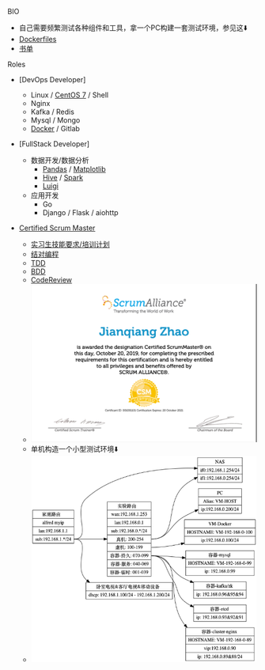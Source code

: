BIO
  * 自己需要频繁测试各种组件和工具，拿一个PC构建一套测试环境，参见这⬇️
  * [Dockerfiles](https://github.com/QunixHacker/dockerfiles)
  * [书单](./Scrum/Books.md)

Roles
  * [DevOps Developer]
    * Linux / [CentOS 7](./DevOps/CentOS7) / Shell
    * Nginx
    * Kafka / Redis
    * Mysql / Mongo 
    * [Docker](https://github.com/QunixHacker/dockerfiles) / Gitlab
  * [FullStack Developer]
    * 数据开发/数据分析
      * [Pandas](./FullStack/Pandas) / [Matplotlib](./FullStack/Matplotlib)
      * [Hive](./FullStack/Hive) / [Spark](./FullStack/Spark)
      * [Luigi](./FullStack/Schedule/0x01.luigi.md)
    * 应用开发
      * Go
      * Django / Flask / aiohttp

  * [Certified Scrum Master](./Scrum)
    * [实习生技能要求/培训计划](./FunByFriends/JC.F/DataAssistant.md)
    * [结对编程](./Scrum/0XF0.PairPrograming.md)
    * [TDD](./Scrum/0XF1.TDD.md)
    * [BDD](./Scrum/0XF2.BDD.md)
    * [CodeReview](./Scrum/0XF3.CodeReview.md)
    * ![Cert](./Scrum/resources/cert.png) 
    * 单机构造一个小型测试环境⬇️
    * ![单机构造一个小型测试环境](https://github.com/QunixHacker/dockerfiles/blob/main/docs/graph/lab.network.png)
<!---
QunixHacker/QunixHacker is a ✨ special ✨ repository because its `README.md` (this file) appears on your GitHub profile.
You can click the Preview link to take a look at your changes.
--->
